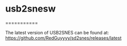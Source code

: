 # usb2snesw

===========

The latest version of USB2SNES can be found at: https://github.com/RedGuyyyy/sd2snes/releases/latest
